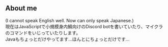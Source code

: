 ## About me  
(I cannot speak English well. Now can only speak Japanese.)  
現在はJavaScriptで小規模身内鯖向けのDiscord botを書いていたり、マイクラのコマンドをいじっていたりします。  
Javaもちょっとだけやってます...ほんとにちょっとだけです...  

<!--
**taku1417/taku1417** is a ✨ _special_ ✨ repository because its `README.md` (this file) appears on your GitHub profile.

Here are some ideas to get you started:

- 🔭 I’m currently working on ...
- 🌱 I’m currently learning ...
- 👯 I’m looking to collaborate on ...
- 🤔 I’m looking for help with ...
- 💬 Ask me about ...
- 📫 How to reach me: ...
- 😄 Pronouns: ...
- ⚡ Fun fact: ...
-->
